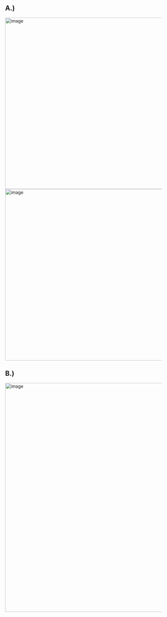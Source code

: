 ## A.)
<img width="549" alt="image" src="https://github.com/user-attachments/assets/bea9ddb2-ffd5-4685-b34d-bed3cddf3aad" />
<img width="549" alt="image" src="https://github.com/user-attachments/assets/52e77d56-eddc-4d6c-b947-a00ac66998cd" /><br>

## B.)
<img width="733" alt="image" src="https://github.com/user-attachments/assets/b12c4495-40bd-414e-a397-8b7700537f60" /><br>
